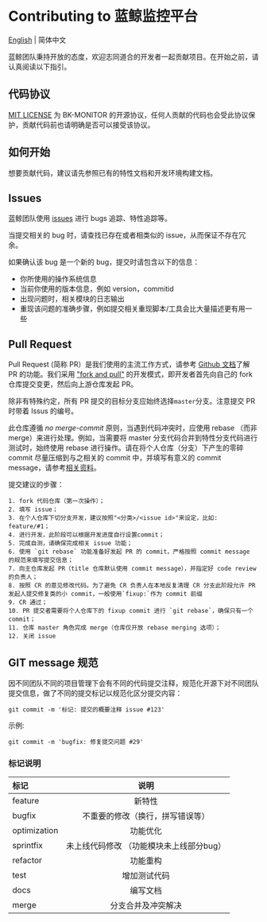 # Contributing to 蓝鲸监控平台

[English](CONTRIBUTING_EN.md) | 简体中文

蓝鲸团队秉持开放的态度，欢迎志同道合的开发者一起贡献项目。在开始之前，请认真阅读以下指引。

## 代码协议

[MIT LICENSE](../LICENSE.txt) 为 BK-MONITOR 的开源协议，任何人贡献的代码也会受此协议保护，贡献代码前也请明确是否可以接受该协议。

## 如何开始

想要贡献代码，建议请先参照已有的特性文档和开发环境构建文档。

## Issues

蓝鲸团队使用 [issues]() 进行 bugs 追踪、特性追踪等。

当提交相关的 bug 时，请查找已存在或者相类似的 issue，从而保证不存在冗余。

如果确认该 bug 是一个新的 bug，提交时请包含以下的信息：

* 你所使用的操作系统信息
* 当前你使用的版本信息，例如 version，commitid
* 出现问题时，相关模块的日志输出
* 重现该问题的准确步骤，例如提交相关重现脚本/工具会比大量描述更有用一些

## Pull Request

Pull Request (简称 PR）是我们使用的主流工作方式，请参考 [Github 文档](https://docs.github.com/en/github/collaborating-with-issues-and-pull-requests/proposing-changes-to-your-work-with-pull-requests/about-pull-requests)了解 PR 的功能。我们采用 ["fork and pull"](https://docs.github.com/en/github/collaborating-with-issues-and-pull-requests/getting-started/about-collaborative-development-models#fork-and-pull-model) 的开发模式，即开发者首先向自己的 fork 仓库提交变更，然后向上游仓库发起 PR。

除非有特殊约定，所有 PR 提交的目标分支应始终选择`master`分支。注意提交 PR 时带着 Issus 的编号。

此仓库遵循  *no merge-commit* 原则，当遇到代码冲突时，应使用 rebase （而非 merge）来进行处理。例如，当需要将 master 分支代码合并到特性分支代码进行测试时，始终使用 rebase 进行操作。请在将个人仓库（分支）下产生的零碎 commit 尽量压缩到与之相关的 commit 中，并填写有意义的 commit message，请参考[相关资料](https://www.atlassian.com/git/tutorials/merging-vs-rebasing)。

提交建议的步骤：

	1. fork 代码仓库（第一次操作）；
	2. 填写 issue；
	3. 在个人仓库下切分支开发，建议按照"<分类>/<issue id>"来设定，比如: feature/#1；
	4. 进行开发，此阶段可以根据开发进度自行设置commit；
	5. 完成自测，请确保完成相关 issue 功能；
	6. 使用 `git rebase` 功能准备好发起 PR 的 commit，严格按照 commit message 的规范来填写提交信息；
	7. 向主仓库发起 PR（title 仓库默认使用 commit message），并指定好 code review 的负责人；
	8. 按照 CR 的意见修改代码。为了避免 CR 负责人在本地反复清理 CR 分支此阶段允许 PR 发起人提交修复类的小 commit，一般使用`fixup:`作为 commit 前缀
	9. CR 通过；
	10. PR 提交者需要将个人仓库下的 fixup commit 进行 `git rebase`，确保只有一个 commit；
	11. 仓库 master 角色完成 merge（仓库仅开放 rebase merging 选项）；
	12. 关闭 issue

## GIT message 规范

因不同团队不同的项目管理下会有不同的代码提交注释，规范化开源下对不同团队提交信息，做了不同的提交标记以规范化区分提交内容：

```
git commit -m '标记: 提交的概要注释 issue #123'
```

示例:

```shell
git commit -m 'bugfix: 修复提交问题 #29'
```

### 标记说明

| 标记 | 说明 |
| :--- | :---: |
| feature | 新特性 |
| bugfix | 不重要的修改（换行，拼写错误等） |
| optimization | 功能优化 |
| sprintfix | 未上线代码修改 （功能模块未上线部分bug） |
| refactor | 功能重构 |
| test | 增加测试代码 |
| docs | 编写文档 |
| merge | 分支合并及冲突解决 |